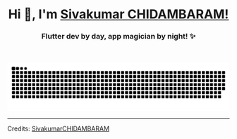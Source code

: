 <!DOCTYPE html>
<html lang="en">
<h1 align="center"> Hi 👋, I'm <a href="https://www.linkedin.com/in/siva-kumar-95823b20a/">Sivakumar CHIDAMBARAM!</a></h1>
<h3 align="center">Flutter dev by day, app magician by night! ✨</h3>

<br />
<br />

<div align="center">
  <a href="https://1999azzar.github.io/1999AZZAR/">
    <img src="https://github.com/1999AZZAR/1999AZZAR/blob/readme/resources/img/grid-snake.svg" alt="snake">
  </a>
</div>

<hr>

</body>
</html>


Credits: [SivakumarCHIDAMBARAM](https://github.com/SivakumarCHIDAMBARAM)

